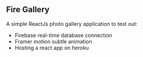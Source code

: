 ## Fire Gallery

A simple ReactJs photo gallery application to test out:

- Firebase real-time database connection
- Framer motion subtle animation
- Hosting a react app on heroku
